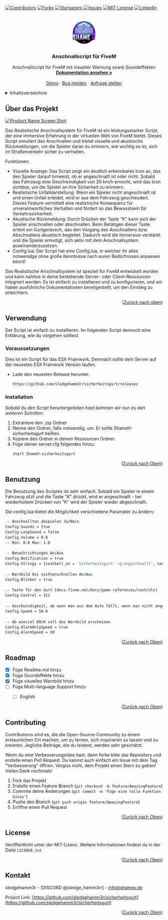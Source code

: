 
<a name="readme-top"></a>

[![Contributors][contributors-shield]][contributors-url]
[![Forks][forks-shield]][forks-url]
[![Stargazers][stars-shield]][stars-url]
[![Issues][issues-shield]][issues-url]
[![MIT License][license-shield]][license-url]
[![LinkedIn][linkedin-shield]][linkedin-url]



<!-- PROJECT LOGO -->
<br />
<div align="center">
  <a href="https://github.com/sledgehamm3r/sicherheitsgurt">
    <img src="images/logo.png" alt="Logo" width="80" height="80">
  </a>

  <h3 align="center">Anschnallscript für FiveM</h3>

  <p align="center">
    Anschnallscript für FiveM mit visueller Warnung sowie Soundeffekten
    <br />
    <a href="https://github.com/sledgehamm3r/sicherheitsgurt"><strong>Dokumentation ansehen »</strong></a>
    <br />
    <br />
    <a href="https://youtu.be/fuKFxdK3Rxk">Demo</a>
    ·
    <a href="https://github.com/sledgehamm3r/sicherheitsgurt/issues">Bug melden</a>
    ·
    <a href="https://github.com/sledgehamm3r/sicherheitsgurt/issues">Anfrage stellen</a>
  </p>
</div>



<!-- TABLE OF CONTENTS -->
<details>
  <summary>Inhaltsverzeichnis</summary>
  <ol>
    <li>
      <a href="#about-the-project">Über das Projekt</a>
      <ul>
        <li><a href="#built-with">Erstellt mit</a></li>
      </ul>
    </li>
    <li>
      <a href="#getting-started">Verwendung</a>
      <ul>
        <li><a href="#prerequisites">Voraussetzungen</a></li>
        <li><a href="#installation">Installation</a></li>
      </ul>
    </li>
    <li><a href="#usage">Benutzung</a></li>
    <li><a href="#roadmap">Roadmap</a></li>
    <li><a href="#contributing">Contributing</a></li>
    <li><a href="#license">License</a></li>
    <li><a href="#contact">Kontakt</a></li>
    <li><a href="#acknowledgments">Danksagungen</a></li>
  </ol>
</details>



<!-- ABOUT THE PROJECT -->
## Über das Projekt

[![Product Name Screen Shot][product-screenshot]](https://example.com)

Das Realistische Anschnallsystem für FiveM ist ein leistungsstarker Script, der eine immersive Erfahrung in der virtuellen Welt von FiveM bietet. Dieses Script simuliert das Anschnallen und bietet visuelle und akustische Rückmeldungen, um die Spieler daran zu erinnern, wie wichtig es ist, sich im Straßenverkehr sicher zu verhalten.

Funktionen:
* Visuelle Anzeige: Das Script zeigt ein deutlich erkennbares Icon an, das den Spieler darauf hinweist, ob er angeschnallt ist oder nicht. Sobald das Fahrzeug eine Geschwindigkeit von 20 km/h erreicht, wird das Icon sichtbar, um die Spieler an ihre Sicherheit zu erinnern.
* Realistische Unfalldarstellung: Wenn ein Spieler nicht angeschnallt ist und einen Unfall erleidet, wird er aus dem Fahrzeug geschleudert. Dieses Feature vermittelt eine realistische Konsequenz für unverantwortliches Verhalten und fördert so das Bewusstsein für Verkehrssicherheit.
* Akustische Rückmeldung: Durch Drücken der Taste "K" kann sich der Spieler anschnallen oder abschnallen. Beim Betätigen dieser Taste ertönt ein Gurtgeräusch, das den Vorgang des Anschnallens bzw. Abschnallens akustisch begleitet. Dadurch wird die Immersion verstärkt und die Spieler ermutigt, sich aktiv mit dem Anschnallsystem auseinanderzusetzen.
* Config.lua: Der Script hat eine Config.lua, in welcher ihr alles notwenidge ohne große Kenntnisse nach euren Bedürfnissen anpassen könnt!

Das Realistische Anschnallsystem ist speziell für FiveM entwickelt worden und kann nahtlos in deine bestehende Server- oder Client-Ressourcen integriert werden. Es ist einfach zu installieren und zu konfigurieren, und wir haben ausführliche Dokumentationen bereitgestellt, um den Einstieg zu erleichtern.


<p align="right">(<a href="#readme-top">Zurück nach oben</a>)</p>



<!-- GETTING STARTED -->
## Verwendung

Der Script ist einfach zu installieren. Im folgenden Script dennoch eine Erklärung, wie du vorgehen solltest.

### Voraussetzungen

Dies ist ein Script für das ESX-Framwork. Demnach sollte dein Server auf der neuesten ESX Framwork Version laufen.

* Lade den neuesten Release herunter.
  ```sh
  https://github.com/sledgehamm3r/sicherheitsgurt/releases
  ```

### Installation

_Sobald du den Script heruntergeladen hast kommen wir nun zu den weiteren Schritten._

1. Extrahiere den .zip Ordner 
2. Nenne den Ordner, falls notwendig, um. Er sollte ShameV-sicherheitsgurt heißen.
3. Kopiere den Ordner in deinen Ressourcen Ordner.
4. Füge deiner server.cfg folgendes hinzu:
   ```sh
   start ShameV-sicherheitsgurt
   ```

<p align="right">(<a href="#readme-top">Zurück nach Oben</a>)</p>



<!-- USAGE EXAMPLES -->
## Benutzung

Die Benutzung des Scriptes ist sehr einfach. Sobald ein Spieler in einem Fahrzeug sitzt und die Taste "K" drückt, wird er angeschnallt - bei wiederholtem Drücken von "K" wird der Spieler wieder abgeschnallt.

Die config.lua bietet die Möglichkeit verschiedene Paramater zu ändern: 

```sh
-- Anschnallton abspielen Ja/Nein
Config.Sounds = true
Config.LoopSound = false
Config.Volume = 0.8
-- Min: 0.0 Max: 1.0

-- Benachrichtungen An/Aus
Config.Notification = true
Config.Strings = {seatbelt_on = 'Sicherheitsgurt: ~g~angeschnallt', seatbelt_off = 'Sicherheitsgurt: ~r~abgeschnallt'}

-- Warnbild bei nichtanschnallen An/Aus
Config.Blinker = true

-- Taste für den Gurt (docs.fivem.net/docs/game-references/controls)
Config.Control = 311

-- Geschwindigkeit, ab wann man aus dem Auto fällt, wenn man nicht angeschnallt ist.
Config.Speed = 50.0

-- Ab wieviel KM/H soll das Warnbild erscheinen
Config.AlarmOnlySpeed = true
Config.AlarmSpeed = 20
```

<p align="right">(<a href="#readme-top">Zurück nach Oben</a>)</p>



<!-- ROADMAP -->
## Roadmap

- [x] Füge Readme.md hinzu
- [x] Füge Soundeffekte hinzu
- [x] Füge visuelles Warnbild hinzu
- [ ] Füge Multi-language Support hinzu
    - [ ] English


<p align="right">(<a href="#readme-top">Zurück nach Oben</a>)</p>



<!-- CONTRIBUTING -->
## Contributing

Contributions sind es, die die Open-Source-Community zu einem erstaunlichen Ort machen, um zu lernen, sich inspirieren zu lassen und zu kreieren. Jegliche Beiträge, die du leistest, werden sehr geschätzt.

Wenn du eine Verbesserungsidee hast, dann forke bitte das Repository und erstelle einen Pull Request. Du kannst auch einfach ein Issue mit dem Tag "Verbesserung" öffnen.
Vergiss nicht, dem Projekt einen Stern zu geben! Vielen Dank nochmals!

1. Fork das Projekt
2. Erstelle einen Feature Branch (`git checkout -b feature/AmazingFeature`)
3. Commite deine Änderungen (`git commit -m 'Füge eine tolle Funktion hinzu'`)
4. Pushe den Branch (`git push origin feature/AmazingFeature`)
5. Eröffne einen Pull Request

<p align="right">(<a href="#readme-top">Zurück nach Oben</a>)</p>



<!-- LICENSE -->
## License

Veröffentlicht unter der MIT-Lizenz. Weitere Informationen findest du in der Datei `LICENSE.txt`

<p align="right">(<a href="#readme-top">Zurück nach Oben</a>)</p>



<!-- CONTACT -->
## Kontakt

sledgehamm3r - [DISCORD @sledge_hamm3rr] - info@shamev.de

Project Link: [https://github.com/sledgehamm3r/sicherheitsgurt](https://github.com/sledgehamm3r/sicherheitsgurt)

<p align="right">(<a href="#readme-top">Zurück nach Oben</a>)</p>






<!-- MARKDOWN LINKS & IMAGES -->
<!-- https://www.markdownguide.org/basic-syntax/#reference-style-links -->
[contributors-shield]: https://img.shields.io/github/contributors/othneildrew/Best-README-Template.svg?style=for-the-badge
[contributors-url]: https://github.com/othneildrew/Best-README-Template/graphs/contributors
[forks-shield]: https://img.shields.io/github/forks/othneildrew/Best-README-Template.svg?style=for-the-badge
[forks-url]: https://github.com/othneildrew/Best-README-Template/network/members
[stars-shield]: https://img.shields.io/github/stars/othneildrew/Best-README-Template.svg?style=for-the-badge
[stars-url]: https://github.com/othneildrew/Best-README-Template/stargazers
[issues-shield]: https://img.shields.io/github/issues/othneildrew/Best-README-Template.svg?style=for-the-badge
[issues-url]: https://github.com/othneildrew/Best-README-Template/issues
[license-shield]: https://img.shields.io/github/license/othneildrew/Best-README-Template.svg?style=for-the-badge
[license-url]: https://github.com/othneildrew/Best-README-Template/blob/master/LICENSE.txt
[linkedin-shield]: https://img.shields.io/badge/-LinkedIn-black.svg?style=for-the-badge&logo=linkedin&colorB=555
[linkedin-url]: https://linkedin.com/in/othneildrew
[product-screenshot]: images/screenshot.png
[Next.js]: https://img.shields.io/badge/next.js-000000?style=for-the-badge&logo=nextdotjs&logoColor=white
[Next-url]: https://nextjs.org/
[React.js]: https://img.shields.io/badge/HTML-20232A?style=for-the-badge&logo=html&logoColor=61DAFB
[React-url]: https://reactjs.org/
[Vue.js]: https://img.shields.io/badge/Vue.js-35495E?style=for-the-badge&logo=vuedotjs&logoColor=4FC08D
[Vue-url]: https://vuejs.org/
[Angular.io]: https://img.shields.io/badge/Angular-DD0031?style=for-the-badge&logo=angular&logoColor=white
[Angular-url]: https://angular.io/
[Svelte.dev]: https://img.shields.io/badge/Svelte-4A4A55?style=for-the-badge&logo=svelte&logoColor=FF3E00
[Svelte-url]: https://svelte.dev/
[Laravel.com]: https://img.shields.io/badge/Laravel-FF2D20?style=for-the-badge&logo=laravel&logoColor=white
[Laravel-url]: https://laravel.com
[Bootstrap.com]: https://img.shields.io/badge/Bootstrap-563D7C?style=for-the-badge&logo=bootstrap&logoColor=white
[Bootstrap-url]: https://getbootstrap.com
[JQuery.com]: https://img.shields.io/badge/jQuery-0769AD?style=for-the-badge&logo=jquery&logoColor=white
[JQuery-url]: https://jquery.com 
